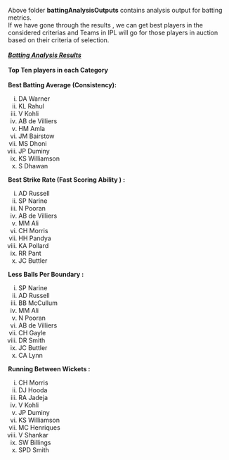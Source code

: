 
Above folder <b>battingAnalysisOutputs</b> contains analysis output for batting metrics.<br>
If we have gone through the results , we can get best players in the considered criterias and Teams in IPL will go for those players in auction based on their criteria of selection.<br><br>
<u><b><i>Batting Analysis Results</i></b></u><br><br>
<b>Top Ten players in each Category</b><br><br>
<b>Best Batting Average (Consistency):</b>
<ol type="i">
  <li>DA Warner</li>
  <li>KL Rahul</li>
  <li> V Kohli</li>
  <li>AB de Villiers</li>
  <li>HM Amla</li>
  <li>JM Bairstow</li>
  <li>MS Dhoni</li>
  <li>JP Duminy</li>
  <li>KS Williamson</li>
  <li>S Dhawan</li>
</ol>

<b>Best Strike Rate (Fast Scoring Ability ) : </b>
<ol type="i">
  <li>AD Russell</li>
  <li>SP Narine</li>
  <li> N Pooran</li>
  <li> AB de Villiers</li>
  <li> MM Ali</li>
  <li>CH Morris</li>
  <li> HH Pandya</li>
  <li> KA Pollard</li>
  <li>RR Pant</li>
  <li>JC Buttler</li>
</ol>


<b>Less Balls Per Boundary :</b>
<ol type="i">
  <li>SP Narine</li>
  <li>AD Russell</li>
  <li>BB McCullum</li>
  <li>MM Ali</li>
  <li>N Pooran</li>
  <li>AB de Villiers</li>
  <li>CH Gayle</li>
  <li>DR Smith</li>
  <li>JC Buttler</li>
  <li>CA Lynn</li>
 </ol>
  

<b>Running Between Wickets : </b>
<ol type = "i">
  <li>CH Morris</li>
  <li>DJ Hooda</li>
  <li>RA Jadeja</li>
  <li>V Kohli</li>
  <li>JP Duminy</li>
  <li>KS Williamson</li>
  <li>MC Henriques</li>
  <li>V Shankar</li>
  <li>SW Billings</li>
  <li>SPD Smith</li>
 </ol>
